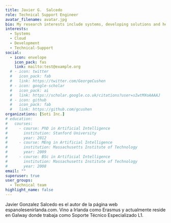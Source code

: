 ```yaml
---
title: Javier G.  Salcedo
role: Technical Support Engineer
avatar_filename: avatar.jpg
bio: My research interests include systems, developing solutions and help people.
interests:
  - Systems
  - Cloud
  - Development
  - Technical-Support
social:
  - icon: envelope
    icon_pack: fas
    link: mailto:test@example.org
  # - icon: twitter
  #   icon_pack: fab
  #   link: https://twitter.com/GeorgeCushen
  # - icon: google-scholar
  #   icon_pack: ai
  #   link: https://scholar.google.co.uk/citations?user=sIwtMXoAAAAJ
  # - icon: github
  #   icon_pack: fab
  #   link: https://github.com/gcushen
organizations: [Soti Inc.]
# education:
#   courses:
#     - course: PhD in Artificial Intelligence
#       institution: Stanford University
#       year: 2012
#     - course: MEng in Artificial Intelligence
#       institution: Massachusetts Institute of Technology
#       year: 2009
#     - course: BSc in Artificial Intelligence
#       institution: Massachusetts Institute of Technology
#       year: 2008
email: ""
superuser: true
user_groups:
  - Technical team
highlight_name: false
---
```

Javier Gonzalez Salcedo es el autor de la página web espanolesenirlanda.com. Vino a Irlanda como Erasmus y actualmente reside en Galway donde trabaja como Soporte Técnico Especializado L1. 
